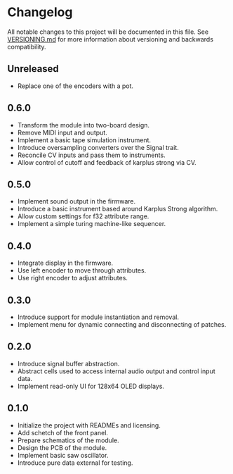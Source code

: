 # Changelog

All notable changes to this project will be documented in this file. See
[VERSIONING.md](VERSIONING.md) for more information about versioning and
backwards compatibility.

## Unreleased

* Replace one of the encoders with a pot.

## 0.6.0

* Transform the module into two-board design.
* Remove MIDI input and output.
* Implement a basic tape simulation instrument.
* Introduce oversampling converters over the Signal trait.
* Reconcile CV inputs and pass them to instruments.
* Allow control of cutoff and feedback of karplus strong via CV.

## 0.5.0

* Implement sound output in the firmware.
* Introduce a basic instrument based around Karplus Strong algorithm.
* Allow custom settings for f32 attribute range.
* Implement a simple turing machine-like sequencer.

## 0.4.0

* Integrate display in the firmware.
* Use left encoder to move through attributes.
* Use right encoder to adjust attributes.

## 0.3.0

* Introduce support for module instantiation and removal.
* Implement menu for dynamic connecting and disconnecting of patches.

## 0.2.0

* Introduce signal buffer abstraction.
* Abstract cells used to access internal audio output and control input data.
* Implement read-only UI for 128x64 OLED displays.

## 0.1.0

* Initialize the project with READMEs and licensing.
* Add schetch of the front panel.
* Prepare schematics of the module.
* Design the PCB of the module.
* Implement basic saw oscillator.
* Introduce pure data external for testing.
